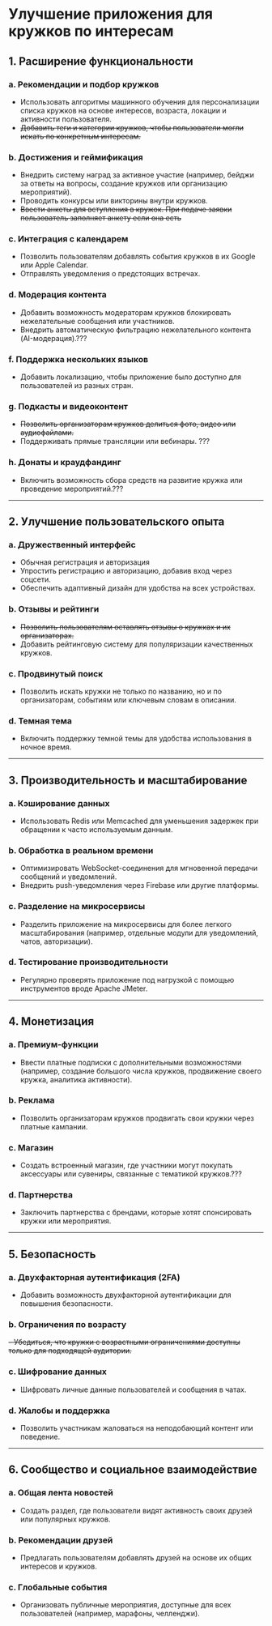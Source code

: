 # Улучшение приложения для кружков по интересам

## 1. Расширение функциональности

### a. Рекомендации и подбор кружков

- Использовать алгоритмы машинного обучения для персонализации списка кружков на основе интересов, возраста, локации и
  активности пользователя.
- ~~Добавить теги и категории кружков, чтобы пользователи могли искать по конкретным интересам.~~

### b. Достижения и геймификация

- Внедрить систему наград за активное участие (например, бейджи за ответы на вопросы, создание кружков или организацию
  мероприятий).
- Проводить конкурсы или викторины внутри кружков.
- ~~Ввести анкеты для вступления в кружок. При подаче заявки пользователь заполняет анкету если она есть~~

### c. Интеграция с календарем

- Позволить пользователям добавлять события кружков в их Google или Apple Calendar.
- Отправлять уведомления о предстоящих встречах.

### d. Модерация контента

- Добавить возможность модераторам кружков блокировать нежелательные сообщения или участников.
- Внедрить автоматическую фильтрацию нежелательного контента (AI-модерация).???

### f. Поддержка нескольких языков

- Добавить локализацию, чтобы приложение было доступно для пользователей из разных стран.

### g. Подкасты и видеоконтент

- ~~Позволить организаторам кружков делиться фото, видео или аудиофайлами.~~
- Поддерживать прямые трансляции или вебинары. ???

### h. Донаты и краудфандинг

- Включить возможность сбора средств на развитие кружка или проведение мероприятий.???

---

## 2. Улучшение пользовательского опыта

### a. Дружественный интерфейс

- Обычная регистрация и авторизация
- Упростить регистрацию и авторизацию, добавив вход через соцсети.
- Обеспечить адаптивный дизайн для удобства на всех устройствах.

### b. Отзывы и рейтинги

- ~~Позволить пользователям оставлять отзывы о кружках и их организаторах.~~
- Добавить рейтинговую систему для популяризации качественных кружков.

### c. Продвинутый поиск

- Позволить искать кружки не только по названию, но и по организаторам, событиям или ключевым словам в описании.

### d. Темная тема

- Включить поддержку темной темы для удобства использования в ночное время.

---

## 3. Производительность и масштабирование

### a. Кэширование данных

- Использовать Redis или Memcached для уменьшения задержек при обращении к часто используемым данным.

### b. Обработка в реальном времени

- Оптимизировать WebSocket-соединения для мгновенной передачи сообщений и уведомлений.
- Внедрить push-уведомления через Firebase или другие платформы.

### c. Разделение на микросервисы

- Разделить приложение на микросервисы для более легкого масштабирования (например, отдельные модули для уведомлений,
  чатов, авторизации).

### d. Тестирование производительности

- Регулярно проверять приложение под нагрузкой с помощью инструментов вроде Apache JMeter.

---

## 4. Монетизация

### a. Премиум-функции

- Ввести платные подписки с дополнительными возможностями (например, создание большого числа кружков, продвижение своего
  кружка, аналитика активности).

### b. Реклама

- Позволить организаторам кружков продвигать свои кружки через платные кампании.

### c. Магазин

- Создать встроенный магазин, где участники могут покупать аксессуары или сувениры, связанные с тематикой кружков.???

### d. Партнерства

- Заключить партнерства с брендами, которые хотят спонсировать кружки или мероприятия.

---

## 5. Безопасность

### a. Двухфакторная аутентификация (2FA)

- Добавить возможность двухфакторной аутентификации для повышения безопасности.

### b. Ограничения по возрасту

~~- Убедиться, что кружки с возрастными ограничениями доступны только для подходящей аудитории.~~

### c. Шифрование данных

- Шифровать личные данные пользователей и сообщения в чатах.

### d. Жалобы и поддержка

- Позволить участникам жаловаться на неподобающий контент или поведение.

---

## 6. Сообщество и социальное взаимодействие

### a. Общая лента новостей

- Создать раздел, где пользователи видят активность своих друзей или популярных кружков.

### b. Рекомендации друзей

- Предлагать пользователям добавлять друзей на основе их общих интересов и кружков.

### c. Глобальные события

- Организовать публичные мероприятия, доступные для всех пользователей (например, марафоны, челленджи).
